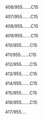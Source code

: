 406/955.......C15 


407/955.......C15 


408/955.......C15 


409/955.......C15 


410/955.......C15 


411/955.......C15 


412/955.......C15 


413/955.......C15 


414/955.......C15 


415/955.......C15 


416/955.......C15 


417/955.... 

